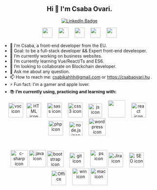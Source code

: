 <div id="header" align="center">
  <h2> Hi 👋 I'm Csaba Ovari.</h2>
  <div id="badges">
    <a href="https://www.linkedin.com/in/ovaricsaba/">
      <img src="https://img.shields.io/badge/LinkedIn-blue?style=for-the-badge&logo=linkedin&logoColor=white" alt="LinkedIn Badge"/>
    </a>
  </div>
</div>
<p align="center">
<img src="https://emojis.slackmojis.com/emojis/images/1520808873/3643/cool-doge.gif?1520808873" width="33"  /> 
&nbsp;   &nbsp; 
<img src="https://emojis.slackmojis.com/emojis/images/1547582922/5197/party_blob.gif?1547582922" width="33" /> 
&nbsp;   &nbsp; 
<img src="https://emojis.slackmojis.com/emojis/images/1450451598/168/doge2.png?1450451598" width="33" /> 
&nbsp;   &nbsp; 
<img src="https://emojis.slackmojis.com/emojis/images/1485555744/1681/bitcoin.png?1485555744" width="33" /> 
 &nbsp;   &nbsp;
<img src="https://emojis.slackmojis.com/emojis/images/1575297777/7233/baby-yoda.png?1575297777" width="33" />

 </p>


- 🤠 I'm Csaba, a front-end developer from the EU.
- 🏁 Goal: to be a full-stack developer && Expert front-end develeoper.
- 🔭 I’m currently working on business websites.
- 🌱 I’m currently learning Vue/React/Ts and ES6.
- 👯 I’m looking to collaborate on Blockchain developer.
- 💬 Ask me about any question.
- 📫 How to reach me: csabikahhh@gmail.com or https://csabaovari.hu .
- ⚡ Fun fact: I'm a gamer and apple lover.
- 📚 **I’m currently using, practicing and learning with:** <br />

<p align="center">
<img src="https://dl2.macupdate.com/images/icons256/54025.png?d=1488487262" alt="vsc icon" width="48"/> &nbsp; 
<img src="https://img.icons8.com/external-justicon-lineal-color-justicon/64/000000/external-html-responsive-web-design-justicon-lineal-color-justicon.png" alt="HTML icon" width="48"/> &nbsp; &nbsp;
<img src="https://cdn3.iconfinder.com/data/icons/logos-and-brands-adobe/512/288_Sass-512.png" alt="sass icon" width="48"/> &nbsp;   &nbsp;   
<img src="https://cdn-icons-png.flaticon.com/512/732/732190.png" alt="css3 icon" width="48"/> &nbsp;   &nbsp;
<img src="https://www.icone-png.com/png/52/52497.png" alt="js icon" width="45"/> &nbsp;   &nbsp; 
<img src="https://img.icons8.com/color/48/000000/vue-js.png" width="56" /> &nbsp;   &nbsp; 
<img src="https://img.icons8.com/officel/48/000000/react.png" alt="react icon" width="48"/> &nbsp; &nbsp;
<img src="https://img.icons8.com/nolan/64/php.png" alt="php icon" width="48"/> &nbsp;   &nbsp;   
<img src="https://nodejs.org/static/images/logo-hexagon.png" alt="node.js icon" width="45"/> &nbsp;   &nbsp;   
<img src="https://img.icons8.com/color/48/000000/wordpress.png"  alt="wordpress icon" width="56"/> &nbsp;   &nbsp; 
</p>

<br/>

<p align="center">
<img src="https://img.icons8.com/color/48/000000/c-sharp-logo.png"  alt="c-sharp icon" width="56"/> 
<img src="https://img.icons8.com/color/48/000000/java-coffee-cup-logo.png" width="56"  alt="java icon"/>   
<img src="https://sdtimes.com/wp-content/uploads/2018/01/bootstrap-stack-490x412.png" alt="bootstrap icon" width="54"/> &nbsp;   &nbsp;  
<img src="https://msysgit.github.io/img/gwindows_logo.png" alt="git icon" width="48"/> &nbsp;   &nbsp;   
<img src="https://img.icons8.com/fluent/48/000000/adobe-photoshop.png" width="56" alt="ps icon" />  
<img src="https://img.icons8.com/color/48/000000/jira.png" alt="Jira icon" width="48"/> &nbsp; &nbsp;
<img src="https://img.icons8.com/external-wanicon-lineal-color-wanicon/64/000000/external-seo-online-marketing-wanicon-lineal-color-wanicon.png" alt="SEO icon" width="48"/> &nbsp; &nbsp;
<img src="https://img.icons8.com/color/48/000000/microsoft.png" alt="Office" width="48"/> &nbsp; &nbsp;
<img src="https://img.icons8.com/color/48/000000/windows-10.png" width="56" alt="win icon" /> 
<img src="https://img.icons8.com/color/48/000000/mac-os-logo.png" width="56" alt="mac icon" />
</p>


 

